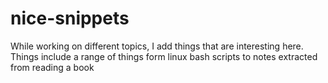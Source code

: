 # nice-snippets
While working on different topics, I add things that are interesting here. Things include a range of things form linux bash scripts to notes extracted from reading a book
